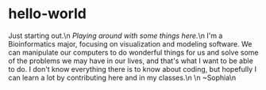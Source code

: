 # hello-world
Just starting out.\n
<i>Playing around with some things here.</i>\n
I'm a Bioinformatics major, focusing on visualization and modeling software. We can manipulate our computers to do wonderful things for us and solve some of the problems we may have in our lives, and that's what I want to be able to do. I don't know everything there is to know about coding, but hopefully I can learn a lot by contributing here and in my classes.\n
\n
~Sophia\n
